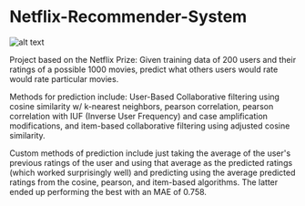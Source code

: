 # Netflix-Recommender-System
![alt text](https://upload.wikimedia.org/wikipedia/commons/0/08/Netflix_2015_logo.svg)

Project based on the Netflix Prize: Given training data of 200 users and their ratings of a possible 1000 movies, predict what others users would rate would rate particular movies.

Methods for prediction include: User-Based Collaborative filtering using cosine similarity w/ k-nearest neighbors, pearson correlation, pearson correlation with IUF (Inverse User Frequency) and case amplification modifications, and item-based collaborative filtering using adjusted cosine similarity.


Custom methods of prediction include just taking the average of the user's previous ratings of the user and using that average as the predicted ratings (which worked surprisingly well) and predicting using the average predicted ratings from the cosine, pearson, and item-based algorithms. The latter ended up performing the best with an MAE of 0.758. 

